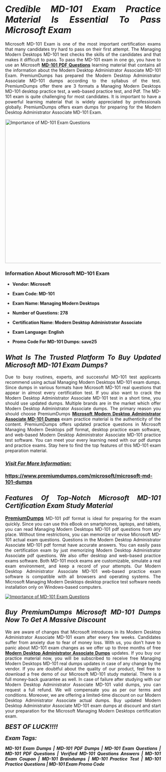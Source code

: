 <h1 style="text-align: justify;"><strong><em>Credible MD-101 Exam Practice Material Is Essential To Pass Microsoft Exam</em></strong></h1>

<p style="text-align: justify;">Microsoft MD-101 Exam is one of the most important certification exams that many candidates try hard to pass on their first attempt. The Managing Modern Desktops MD-101 test checks the skills of the candidates and that makes it difficult to pass. To pass the MD-101 exam in one go, you have to use an Microsoft <strong><a href="https://www.premiumdumps.com/microsoft/microsoft-md-101-dumps">MD-101 PDF Questions</a></strong> learning material that contains all the information about the Modern Desktop Administrator Associate MD-101 Exam. PremiumDumps has prepared the Modern Desktop Administrator Associate MD-101 dumps according to the syllabus of the test. PremiumDumps offer there are 3 formats a Managing Modern Desktops MD-101 desktop practice test, a web-based practice test, and Pdf. The MD-101 exam is quite challenging for most candidates. It is important to have a powerful learning material that is widely appreciated by professionals globally. PremiumDumps offers exam dumps for preparing for the Modern Desktop Administrator Associate MD-101 Exam.</p>

<p style="text-align: justify;"><a href="https://www.premiumdumps.com/microsoft/microsoft-md-101-dumps"><img alt="Importance of MD-101 Exam Questions" src="https://i.imgur.com/VJaqCPg.jpg" style="width: 700px; height: 465px;" /></a></p>

<h3 style="text-align: justify;"><strong>Information About Microsoft MD-101 Exam</strong></h3>

<ul>
	<li>
	<p style="text-align: justify;"><b>Vendor: Microsoft</b></p>
	</li>
	<li>
	<p style="text-align: justify;"><b>Exam Code: MD-101</b></p>
	</li>
	<li>
	<p style="text-align: justify;"><b>Exam Name: Managing Modern Desktops</b></p>
	</li>
	<li>
	<p style="text-align: justify;"><b>Number of Questions: 278</b></p>
	</li>
	<li>
	<p style="text-align: justify;"><b>Certification Name: Modern Desktop Administrator Associate</b></p>
	</li>
	<li>
	<p style="text-align: justify;"><b>Exam Language: English</b></p>
	</li>
	<li>
	<p style="text-align: justify;"><b>Promo Code For MD-101 Dumps: save25</b></p>
	</li>
</ul>

<h2 style="text-align: justify;"><strong><em>What Is The Trusted Platform To Buy Updated Microsoft MD-101 Exam Dumps?</em></strong></h2>

<p style="text-align: justify;">Due to busy routines, experts, and successful MD-101 test applicants recommend using actual Managing Modern Desktops MD-101 exam dumps. Since dumps in various formats have Microsoft MD-101 real questions that appear in almost every certification test. If you also want to crack the Modern Desktop Administrator Associate MD-101 test in a short time, you should use updated dumps. Multiple brands are in the market which offer Modern Desktop Administrator Associate dumps. The primary reason you should choose PremiumDumps <a href="https://www.premiumdumps.com/microsoft/microsoft-md-101-dumps"><strong>Microsoft Modern Desktop Administrator Associate MD-101 Dumps</strong></a> exam practice material is the authenticity of the content. PremiumDumps offers updated practice questions in Microsoft Managing Modern Desktops pdf format, desktop practice exam software, and web-based Modern Desktop Administrator Associate MD-101 practice test software. You can meet your every learning need with our pdf dumps and practice exams. Stay here to find the top features of this MD-101 exam preparation material.</p>

<h3 style="text-align: justify;"><strong><u><i>Visit For More Information:</i></u><br />
<br />
<a href="https://www.premiumdumps.com/microsoft/microsoft-md-101-dumps">https://www.premiumdumps.com/microsoft/microsoft-md-101-dumps</a></strong></h3>

<h2 style="text-align: justify;"><strong><em>Features Of Top-Notch Microsoft MD-101 Certification Exam Study Material</em></strong></h2>

<p style="text-align: justify;"><span style="font-size:16px;"><strong><a href="https://www.premiumdumps.com/">PremiumDumps</a></strong></span> MD-101 pdf format is ideal for preparing for the exam quickly. Since you can use this eBook on smartphones, laptops, and tablets, you can read Managing Modern Desktops MD-101 pdf questions from any place. Without time restrictions, you can memorize or revise Microsoft MD-101 actual exam questions. Questions in the Modern Desktop Administrator Associate MD-101 pdf format have accurate answers. You can easily pass the certification exam by just memorizing Modern Desktop Administrator Associate pdf questions. We also offer desktop and web-based practice exams software. Both MD-101 mock exams are customizable, simulate a real exam environment, and keep a record of your attempts. Our Modern Desktop Administrator Associate MD-101 web-based practice exam software is compatible with all browsers and operating systems. The Microsoft Managing Modern Desktops desktop practice test software needs installation only on Windows-based computers.</p>

<p style="text-align: justify;"><a href="https://www.premiumdumps.com/microsoft/microsoft-md-101-dumps"><img alt="Importance of MD-101 Exam Questions" src="https://i.imgur.com/2KPb8yb.jpg" /></a></p>

<h2 style="text-align: justify;"><strong><em>Buy PremiumDumps Microsoft MD-101 Dumps Now To Get A Massive Discount</em></strong></h2>

<p style="text-align: justify;">We are aware of changes that Microsoft introduces in its Modern Desktop Administrator Associate MD-101 exam after every few weeks. Candidates suffer from anxiety due to fear of money loss. With us, you don’t have to panic about MD-101 exam changes as we offer up to three months of free <strong><a href="https://www.premiumdumps.com/microsoft/modern-desktop-administrator-associate-dumps">Modern Desktop Administrator Associate Dumps</a></strong> updates. If you buy our practice material now, you will be subscribed to receive free Managing Modern Desktops MD-101 real dumps updates in case of any change by the vendor. If you are doubtful about the quality of our product, feel free to download a free demo of our Microsoft MD-101 study material. There is a full money-back guarantee as well. In case of failure after studying with our Modern Desktop Administrator Associate MD-101 valid dumps, you can request a full refund. We will compensate you as per our terms and conditions. Moreover, we are offering a limited-time discount on our Modern Desktop Administrator Associate actual dumps. Buy updated Modern Desktop Administrator Associate MD-101 exam dumps at discount and start your preparation for the Microsoft Managing Modern Desktops certification exam.</p>

<p style="text-align: justify;"><em><span style="font-size:20px;"><strong>BEST OF LUCK!!!!</strong></span></em></p>

<p style="text-align: justify;"><span style="font-size:18px;"><strong><em>Exam Tags:</em></strong></span><span style="font-size:20px;"><strong><em> </em></strong></span></p>

<p style="text-align: justify;"><span style="font-size:14px;"><strong><em>MD-101 Exam Dumps | MD-101 PDF Dumps | MD-101 Exam Questions | MD-101 PDF Questions | Verified MD-101 Questions Answers | MD-101 Exam Coupon | MD-101 Braindumps | MD-101 Practice Test | MD-101 Practice Questions | MD-101 Exam Promo Code</em></strong></span></p>
